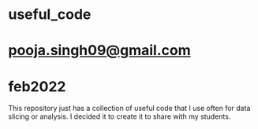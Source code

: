 # useful_code
# pooja.singh09@gmail.com
# feb2022
This repository just has a collection of useful code that I use often for data slicing or analysis. I decided it to create it to share with my students.
